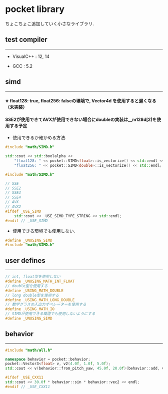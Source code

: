 # pocket library
ちょこちょこ追加していく小さなライブラリ.

## test compiler
***
* VisualC++ : 12, 14

* GCC : 5.2

## simd
***
#### ※ float128: true, float256: falseの環境で, Vector4d を使用すると遅くなる（未実装）
####    SSE2が使用できてAVXが使用できない場合にdoubleの実装は__m128d[2]を使用する予定

* 使用できるか確かめる方法.
```cpp
#include "math/SIMD.h"

std::cout << std::boolalpha <<
	"float128: " << pocket::SIMD<float>::is_vectorize() << std::endl <<
	"float256: " << pocket::SIMD<double>::is_vectorize() << std::endl;
```
```cpp
#include "math/SIMD.h"

// SSE
// SSE2
// SSE3
// SSE4
// AVX
// AVX2
#ifdef _USE_SIMD
	std::cout << _USE_SIMD_TYPE_STRING << std::endl;
#endif // _USE_SIMD
```

* 使用できる環境でも使用しない.
```cpp
#define _UNUSING_SIMD
#include "math/SIMD.h"
```

## user defines
***
```cpp
// int, float型を使用しない
#define _UNUSING_MATH_INT_FLOAT
// double型を使用する
#define _USING_MATH_DOUBLE
// long double型を使用する
#define _USING_MATH_LONG_DOUBLE
// 数学クラスの入出力オペレーターを使用する
#define _USING_MATH_IO
// SIMDが使用できる環境でも使用しないようにする
#define _UNUSING_SIMD
```

## behavior
***
```cpp
#include "math/all.h"

namespace behavior = pocket::behavior;
pocket::Vector3<float> v, v2(4.0f, 1.0f, 5.0f);
std::cout << v(behavior::from_pitch_yaw, 45.0f, 20.0f)(behavior::add, v2)(behavior::normalize)(behavior::dot, v2) << std::endl;

#ifdef _USE_CXX11
std::cout << 30.0f * behavior::sin * behavior::vec2 << endl;
#endif // _USE_CXX11
```
